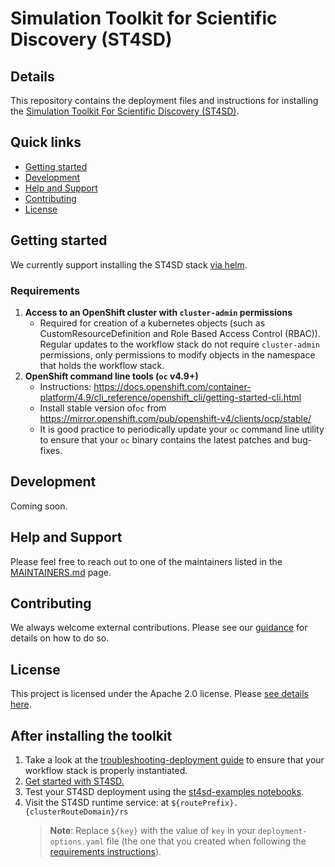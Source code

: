 # Simulation Toolkit for Scientific Discovery (ST4SD)


## Details

This repository contains the deployment files and instructions for installing the [Simulation Toolkit For Scientific Discovery (ST4SD)](https://github.com/st4sd/overview).

## Quick links

- [Getting started](#getting-started)
- [Development](#development)
- [Help and Support](#help-and-support)
- [Contributing](#contributing)
- [License](#license)

## Getting started

We currently support installing the ST4SD stack [via helm](docs/install-helm-chart.md).

### Requirements

1. **Access to an OpenShift cluster with `cluster-admin` permissions**
    - Required for creation of a kubernetes objects (such as CustomResourceDefinition and Role Based Access Control (RBAC)). Regular updates to the workflow stack do not require `cluster-admin` permissions, only permissions to modify objects in the namespace that holds the workflow stack.
2. **OpenShift command line tools  (`oc` v4.9+)**
    - Instructions: <https://docs.openshift.com/container-platform/4.9/cli_reference/openshift_cli/getting-started-cli.html>
    - Install stable version of`oc` from <https://mirror.openshift.com/pub/openshift-v4/clients/ocp/stable/>
    - It is good practice to periodically update your `oc` command line utility to ensure that your `oc` binary contains the latest patches and bug-fixes.

## Development

Coming soon.

## Help and Support

Please feel free to reach out to one of the maintainers listed in the [MAINTAINERS.md](MAINTAINERS.md) page.

## Contributing

We always welcome external contributions. Please see our [guidance](CONTRIBUTING.md) for details on how to do so.

## License

This project is licensed under the Apache 2.0 license. Please [see details here](LICENSE.md).


## After installing the toolkit

1. Take a look at the [troubleshooting-deployment guide](docs/troubleshooting.md) to ensure that your workflow stack is properly instantiated.
1. [Get started with ST4SD.](https://st4sd.github.io/overview/)
1. Test your ST4SD deployment using the [st4sd-examples notebooks](https://github.com/st4sd/st4sd-examples).
1. Visit the ST4SD runtime service: at `${routePrefix}.{clusterRouteDomain}/rs`
    >**Note**: Replace `${key}` with the value of `key` in your `deployment-options.yaml` file (the one that you created when following the [requirements instructions](docs/install-requirements.md)).
